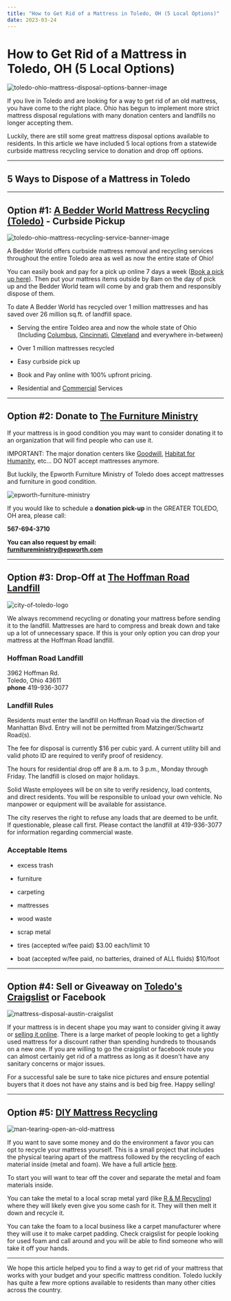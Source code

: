 ```yaml
---
title: "How to Get Rid of a Mattress in Toledo, OH (5 Local Options)"
date: 2023-03-24
---
```


# How to Get Rid of a Mattress in Toledo, OH (5 Local Options)

![toledo-ohio-mattress-disposal-options-banner-image](images/Most-Attractive-Youtube-Thumbnail-2023-03-24T163142.746-1024x576.png)

If you live in Toledo and are looking for a way to get rid of an old mattress, you have come to the right place. Ohio has begun to implement more strict mattress disposal regulations with many donation centers and landfills no longer accepting them.

Luckily, there are still some great mattress disposal options available to residents. In this article we have included 5 local options from a statewide curbside mattress recycling service to donation and drop off options.

* * *

## 5 Ways to Dispose of a Mattress in Toledo

* * *

## Option #1: [A Bedder World Mattress Recycling (Toledo)](https://www.abedderworld.com/Toledo-OH) - Curbside Pickup

![toledo-ohio-mattress-recycling-service-banner-image](images/Screen-Shot-2023-03-24-at-3.58.49-PM-1024x561.png)

A Bedder World offers curbside mattress removal and recycling services throughout the entire Toledo area as well as now the entire state of Ohio!

You can easily book and pay for a pick up online 7 days a week ([Book a pick up here](https://www.abedderworld.com/book-online/)). Then put your mattress items outside by 8am on the day of pick up and the Bedder World team will come by and grab them and responsibly dispose of them.

To date A Bedder World has recycled over 1 million mattresses and has saved over 26 million sq.ft. of landfill space.

- Serving the entire Toldeo area and now the whole state of Ohio (Including [Columbus](https://www.abedderworld.com/how-to-get-rid-of-a-mattress-in-columbus-ohio.html/), [Cincinnati](https://www.abedderworld.com/how-to-get-rid-of-a-mattress-in-cincinnati-oh.html/), [Cleveland](https://www.abedderworld.com/how-to-get-rid-of-a-mattress-in-cleveland-oh-5-local-options.html/) and everywhere in-between)

- Over 1 million mattresses recycled

- Easy curbside pick up

- Book and Pay online with 100% upfront pricing.

- Residential and [Commercial](https://www.abedderworld.com/commercial/) Services

* * *

## Option #2: Donate to [The Furniture Ministry](https://furnitureministry.org/Donate)

If your mattress is in good condition you may want to consider donating it to an organization that will find people who can use it.

IMPORTANT: The major donation centers like [Goodwill](https://www.goodwillnwohio.com/donation-stations/), [Habitat for Humanity](https://www.mvhabitat.org/restore/donate-to-restore/), etc... DO NOT accept mattresses anymore.

But luckily, the Epworth Furniture Ministry of Toledo does accept mattresses and furniture in good condition.

![epworth-furniture-ministry](images/Screen-Shot-2023-03-24-at-4.17.53-PM.png)

If you would like to schedule a **donation pick-up** in the GREATER TOLEDO, OH area, please call:

**567-694-3710** 

**You can also request by email:  
[furnitureministry@epworth.com](mailto:furnitureministry@epworth.com)**  

* * *

## Option #3: Drop-Off at [The Hoffman Road Landfill](https://toledo.oh.gov/residents/neighborhoods/trash-recycling/hoffman-road-landfill)

![city-of-toledo-logo](images/Screen-Shot-2023-03-24-at-4.24.20-PM.png)

We always recommend recycling or donating your mattress before sending it to the landfill. Mattresses are hard to compress and break down and take up a lot of unnecessary space. If this is your only option you can drop your mattress at the Hoffman Road landfill.

### Hoffman Road Landfill

3962 Hoffman Rd.  
Toledo, Ohio 43611  
**phone** 419-936-3077

### Landfill Rules

Residents must enter the landfill on Hoffman Road via the direction of Manhattan Blvd. Entry will not be permitted from Matzinger/Schwartz Road(s).

The fee for disposal is currently $16 per cubic yard. A current utility bill and valid photo ID are required to verify proof of residency.

The hours for residential drop off are 8 a.m. to 3 p.m., Monday through Friday. The landfill is closed on major holidays.

Solid Waste employees will be on site to verify residency, load contents, and direct residents. You will be responsible to unload your own vehicle. No manpower or equipment will be available for assistance.

The city reserves the right to refuse any loads that are deemed to be unfit. If questionable, please call first. Please contact the landfill at 419-936-3077 for information regarding commercial waste.

### Acceptable Items

- excess trash

- furniture

- carpeting

- mattresses

- wood waste

- scrap metal

- tires (accepted w/fee paid) $3.00 each/limit 10

- boat (accepted w/fee paid, no batteries, drained of ALL fluids) $10/foot

* * *

## Option #4: Sell or Giveaway on [Toledo's Craigslist](https://toledo.craigslist.org/) or Facebook

![mattress-disposal-austin-craigslist](images/Screen-Shot-2019-12-11-at-8.06.07-AM-edited.png)

If your mattress is in decent shape you may want to consider giving it away or [selling it online](https://www.abedderworld.com/how-to-sell-used-mattresses.html/). There is a large market of people looking to get a lightly used mattress for a discount rather than spending hundreds to thousands on a new one. If you are willing to go the craigslist or facebook route you can almost certainly get rid of a mattress as long as it doesn't have any sanitary concerns or major issues.

For a successful sale be sure to take nice pictures and ensure potential buyers that it does not have any stains and is bed big free. Happy selling!

* * *

## Option #5: [DIY Mattress Recycling](https://www.abedderworld.com/how-to-recycle-a-mattress/)

![man-tearing-open-an-old-mattress](images/Screen-Shot-2019-04-08-at-1.56.55-PM-1024x572.webp)

If you want to save some money and do the environment a favor you can opt to recycle your mattress yourself. This is a small project that includes the physical tearing apart of the mattress followed by the recycling of each material inside (metal and foam). We have a full article [here](https://www.abedderworld.com/how-to-recycle-a-mattress/).

To start you will want to tear off the cover and separate the metal and foam materials inside.

You can take the metal to a local scrap metal yard (like [R & M Recycling](http://www.randmrecyclingscrap.com/)) where they will likely even give you some cash for it. They will then melt it down and recycle it.

You can take the foam to a local business like a carpet manufacturer where they will use it to make carpet padding. Check craigslist for people looking for used foam and call around and you will be able to find someone who will take it off your hands.

* * *

We hope this article helped you to find a way to get rid of your mattress that works with your budget and your specific mattress condition. Toledo luckily has quite a few more options available to residents than many other cities across the country.
